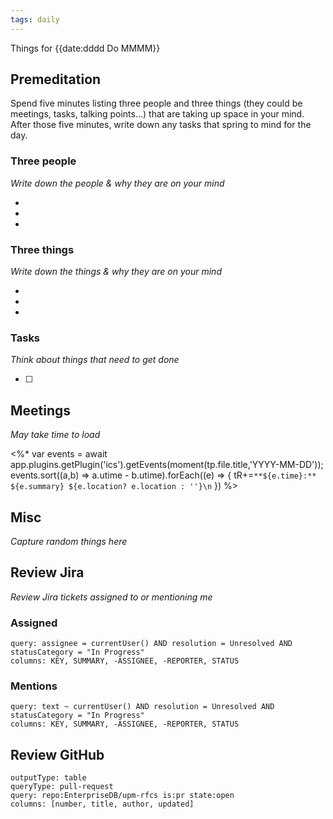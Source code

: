 ```yaml
---
tags: daily
---
```

Things for {{date:dddd Do MMMM}}

## Premeditation
Spend five minutes listing three people and three things (they could be meetings, tasks, talking points...) that are taking up space in your mind. After those five minutes, write down any tasks that spring to mind for the day.

### Three people

*Write down the people & why they are on your mind*

-
-
-

### Three things

*Write down the things & why they are on your mind*

-
-
-

### Tasks

*Think about things that need to get done*

- [ ]

## Meetings
*May take time to load*

<%* var events = await app.plugins.getPlugin('ics').getEvents(moment(tp.file.title,'YYYY-MM-DD')); events.sort((a,b) => a.utime - b.utime).forEach((e) => { tR+=`**${e.time}:**  ${e.summary} ${e.location? e.location : ''}\n` }) %>

## Misc
_Capture random things here_
## Review Jira
_Review Jira tickets assigned to or mentioning me_
### Assigned
```jira-search
query: assignee = currentUser() AND resolution = Unresolved AND statusCategory = "In Progress"
columns: KEY, SUMMARY, -ASSIGNEE, -REPORTER, STATUS
```
### Mentions
```jira-search
query: text ~ currentUser() AND resolution = Unresolved AND statusCategory = "In Progress"
columns: KEY, SUMMARY, -ASSIGNEE, -REPORTER, STATUS
```

## Review GitHub

```github-query
outputType: table
queryType: pull-request
query: repo:EnterpriseDB/upm-rfcs is:pr state:open
columns: [number, title, author, updated]
```
